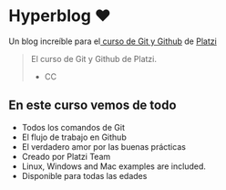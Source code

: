 # Hyperblog ♥
Un blog incre&iacute;ble para el[ curso de Git y Github](https://platzi.com/cursos/git-github/ " curso de Git y Github") de [Platzi](https://platzi.com/ "Platzi")
> El curso de Git y Github de Platzi.
> - CC 

## En este curso vemos de todo
* Todos los comandos de Git
* El flujo de trabajo en Github
* El verdadero amor por las buenas pr&aacute;cticas
* Creado por Platzi Team
* Linux, Windows and Mac examples are included. 
* Disponible para todas las edades